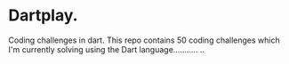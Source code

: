 # Dartplay.
Coding challenges in dart.
This repo contains 50 coding challenges which I'm currently solving using the Dart language........... ..
